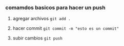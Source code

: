 ### comamdos basicos para hacer un push 
1. agregar archivos
`git add .`
2. hacer commit
`git commit -m "esto es un commit"`

3. subir cambios
`git push`